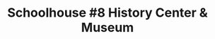 ---
layout: repo
title: "Schoolhouse #8 History Center & Museum"
id: 21534
permalink: repos/21534/
---